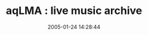 ---
date: 2005-01-24 14:28:44
link:
  source: delicious
  source_url: https://del.icio.us/roytang
  text: 'aqLMA : live music archive'
  url: http://www.alphaquam.com/live/index.php
slug: aqlma-live-music-archive
source: delicious
tags:
- music
title: 'aqLMA : live music archive'
---